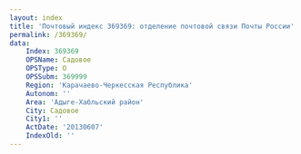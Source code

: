 ```yaml
---
layout: index
title: 'Почтовый индекс 369369: отделение почтовой связи Почты России'
permalink: /369369/
data:
    Index: 369369
    OPSName: Садовое
    OPSType: О
    OPSSubm: 369999
    Region: 'Карачаево-Черкесская Республика'
    Autonom: ''
    Area: 'Адыге-Хабльский район'
    City: Садовое
    City1: ''
    ActDate: '20130607'
    IndexOld: ''
---
```

